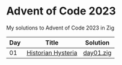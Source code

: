 # Advent of Code 2023

My solutions to Advent of Code 2023 in Zig

| Day | Title                                                                           | Solution                        |
| --- | ------------------------------------------------------------------------------- | ------------------------------- |
| 01  | [Historian Hysteria](https://adventofcode.com/2024/day/1)                       | [day01.zig](src/days/day01.zig) |